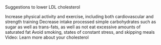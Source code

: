 ﻿Suggestions to lower LDL cholesterol

Increase physical activity and exercise, including both cardiovascular and strength training
Decrease intake processed simple carbohydrates such as sugar as well as trans-fats, as well as not eat excessive amounts of saturated fat
Avoid smoking, states of constant stress, and skipping meals
Video: Learn more about your cholesterol